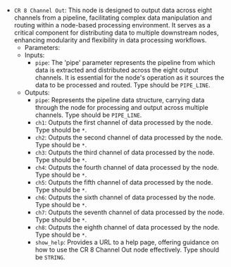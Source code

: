 - `CR 8 Channel Out`: This node is designed to output data across eight channels from a pipeline, facilitating complex data manipulation and routing within a node-based processing environment. It serves as a critical component for distributing data to multiple downstream nodes, enhancing modularity and flexibility in data processing workflows.
    - Parameters:
    - Inputs:
        - `pipe`: The 'pipe' parameter represents the pipeline from which data is extracted and distributed across the eight output channels. It is essential for the node's operation as it sources the data to be processed and routed. Type should be `PIPE_LINE`.
    - Outputs:
        - `pipe`: Represents the pipeline data structure, carrying data through the node for processing and output across multiple channels. Type should be `PIPE_LINE`.
        - `ch1`: Outputs the first channel of data processed by the node. Type should be `*`.
        - `ch2`: Outputs the second channel of data processed by the node. Type should be `*`.
        - `ch3`: Outputs the third channel of data processed by the node. Type should be `*`.
        - `ch4`: Outputs the fourth channel of data processed by the node. Type should be `*`.
        - `ch5`: Outputs the fifth channel of data processed by the node. Type should be `*`.
        - `ch6`: Outputs the sixth channel of data processed by the node. Type should be `*`.
        - `ch7`: Outputs the seventh channel of data processed by the node. Type should be `*`.
        - `ch8`: Outputs the eighth channel of data processed by the node. Type should be `*`.
        - `show_help`: Provides a URL to a help page, offering guidance on how to use the CR 8 Channel Out node effectively. Type should be `STRING`.
